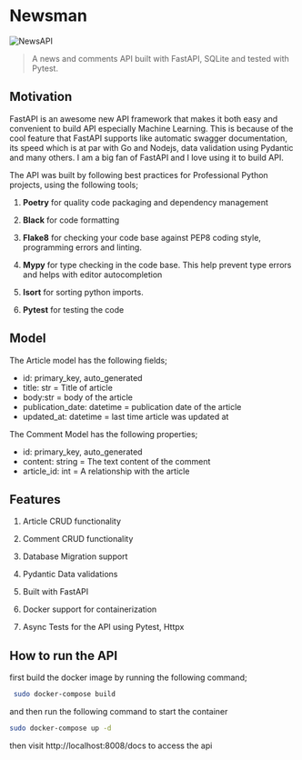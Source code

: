 # Newsman

![NewsAPI](./NewsAPI.gif)

> A news and comments API built with FastAPI, SQLite and tested with Pytest.

## Motivation

FastAPI is an awesome new API framework that makes it both easy and convenient to build API especially Machine Learning. This is because of the cool feature that FastAPI supports like automatic swagger documentation, its speed which is at par with Go and Nodejs, data validation using Pydantic and many others. I am a big fan of FastAPI and I love using it to build API. 

The API was built by following best practices for Professional Python projects, using the following tools;

1. **Poetry** for quality code packaging and dependency management

2. **Black** for code formatting

3. **Flake8** for checking your code base against PEP8 coding style, programming errors and linting.

4. **Mypy** for type checking in the code base. This help prevent type errors and helps with editor autocompletion

5. **Isort** for sorting python imports.

6. **Pytest** for testing the code

## Model

The Article model has the following fields;

- id: primary_key, auto_generated
- title: str = Title of article
- body:str = body of the article
- publication_date: datetime = publication date of the article
- updated_at: datetime = last time article was updated at

The Comment Model has the following properties;

- id: primary_key, auto_generated
- content: string = The text content of the comment
- article_id: int = A relationship with the article

## Features

1. Article CRUD  functionality


2. Comment CRUD functionality

3. Database Migration support

4. Pydantic Data validations

5. Built with FastAPI

6. Docker support for containerization

7. Async Tests for the API using Pytest, Httpx

## How to run the API

first build the docker image by running the following command;

```bash
 sudo docker-compose build
```

and then run the following command to start the container

```bash
sudo docker-compose up -d
```

then visit http://localhost:8008/docs to access the api